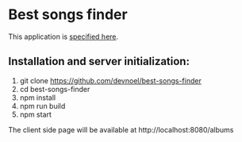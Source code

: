 # Best songs finder

This application is [specified here](https://gszabo.github.io/elte-korszeru-web/homework/2017-2/index.html).

## Installation and server initialization:

1. git clone https://github.com/devnoel/best-songs-finder
1. cd best-songs-finder
1. npm install
1. npm run build
1. npm start

The client side page will be available at http://localhost:8080/albums